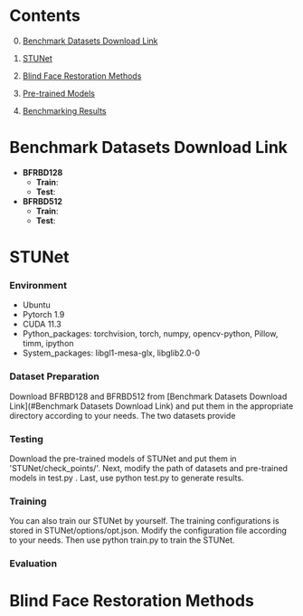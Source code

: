 # **Contents**

0. [Benchmark Datasets Download Link](#{Benchmark-Datasets-Download-Link})

1. [STUNet](#STUNet)
2. [Blind Face Restoration Methods](#Blind-Face-Restoration-Methods)
3. [Pre-trained Models](#Pre-trained-Models)
4. [Benchmarking Results](#Benchmarking-Results)

# **Benchmark Datasets Download Link**

- **BFRBD128**
  - **Train**:
  - **Test**:
- **BFRBD512**
  - **Train**:
  - **Test**:

# **STUNet**
###  **Environment**
- Ubuntu
- Pytorch 1.9
- CUDA 11.3
- Python_packages: torchvision,  torch,  numpy,  opencv-python,  Pillow,  timm,  ipython
- System_packages: libgl1-mesa-glx, libglib2.0-0
### **Dataset Preparation**

Download BFRBD128 and BFRBD512 from [Benchmark Datasets Download Link](#Benchmark Datasets Download Link) and put them in the appropriate directory according to your needs. The two datasets provide

### **Testing**

Download the pre-trained models of STUNet and put them in 'STUNet/check_points/'.  Next, modify the path of datasets and pre-trained models in  test.py .  Last, use python test.py to generate results.

### Training

You can also train our STUNet by yourself. The training configurations is stored in STUNet/options/opt.json. Modify the configuration file according to your needs. Then use python train.py to train the STUNet.

### Evaluation

# **Blind Face Restoration Methods**
